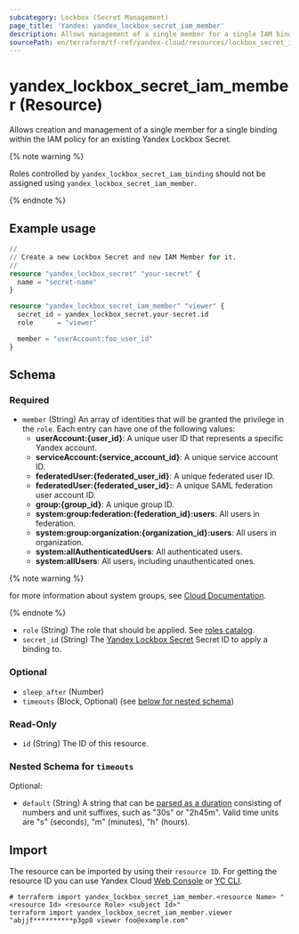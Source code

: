 ```yaml
---
subcategory: Lockbox (Secret Management)
page_title: 'Yandex: yandex_lockbox_secret_iam_member'
description: Allows management of a single member for a single IAM binding for a Lockbox Secret.
sourcePath: en/terraform/tf-ref/yandex-cloud/resources/lockbox_secret_iam_member.md
---
```


# yandex_lockbox_secret_iam_member (Resource)

Allows creation and management of a single member for a single binding within the IAM policy for an existing Yandex Lockbox Secret.

{% note warning %}

Roles controlled by `yandex_lockbox_secret_iam_binding` should not be assigned using `yandex_lockbox_secret_iam_member`.

{% endnote %}


## Example usage

```terraform
//
// Create a new Lockbox Secret and new IAM Member for it.
//
resource "yandex_lockbox_secret" "your-secret" {
  name = "secret-name"
}

resource "yandex_lockbox_secret_iam_member" "viewer" {
  secret_id = yandex_lockbox_secret.your-secret.id
  role      = "viewer"

  member = "userAccount:foo_user_id"
}
```

<!-- schema generated by tfplugindocs -->
## Schema

### Required

- `member` (String) An array of identities that will be granted the privilege in the `role`. Each entry can have one of the following values:
  * **userAccount:{user_id}**: A unique user ID that represents a specific Yandex account.
  * **serviceAccount:{service_account_id}**: A unique service account ID.
  * **federatedUser:{federated_user_id}**: A unique federated user ID.
  * **federatedUser:{federated_user_id}:**: A unique SAML federation user account ID.
  * **group:{group_id}**: A unique group ID.
  * **system:group:federation:{federation_id}:users**: All users in federation.
  * **system:group:organization:{organization_id}:users**: All users in organization.
  * **system:allAuthenticatedUsers**: All authenticated users.
  * **system:allUsers**: All users, including unauthenticated ones.

{% note warning %}

for more information about system groups, see [Cloud Documentation](https://yandex.cloud/docs/iam/concepts/access-control/system-group).

{% endnote %}

- `role` (String) The role that should be applied. See [roles catalog](https://yandex.cloud/docs/iam/roles-reference).
- `secret_id` (String) The [Yandex Lockbox Secret](https://yandex.cloud/docs/lockbox/) Secret ID to apply a binding to.

### Optional

- `sleep_after` (Number)
- `timeouts` (Block, Optional) (see [below for nested schema](#nestedblock--timeouts))

### Read-Only

- `id` (String) The ID of this resource.

<a id="nestedblock--timeouts"></a>
### Nested Schema for `timeouts`

Optional:

- `default` (String) A string that can be [parsed as a duration](https://pkg.go.dev/time#ParseDuration) consisting of numbers and unit suffixes, such as "30s" or "2h45m". Valid time units are "s" (seconds), "m" (minutes), "h" (hours).

## Import

The resource can be imported by using their `resource ID`. For getting the resource ID you can use Yandex Cloud [Web Console](https://console.yandex.cloud) or [YC CLI](https://yandex.cloud/docs/cli/quickstart).

```shell
# terraform import yandex_lockbox_secret_iam_member.<resource Name> "<resource Id> <resource Role> <subject Id>"
terraform import yandex_lockbox_secret_iam_member.viewer "abjjf**********p3gp8 viewer foo@example.com"
```
